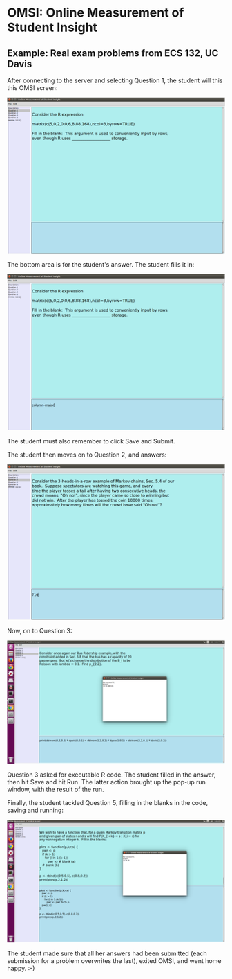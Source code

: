 

# OMSI: Online Measurement of Student Insight 

## Example: Real exam problems from ECS 132, UC Davis

After connecting to the server and selecting Question 1, the student
will this this OMSI screen:

![alt text](ECS132a.png)

The bottom area is for the student's answer.  The student fills it in:

![alt text](ECS132b.png)

The student must also remember to click Save and Submit.

The student then moves on to Question 2, and answers:

![alt text](ECS132c.png)

Now, on to Question 3:

![alt text](ECS132d.png)

Question 3 asked for executable R code.  The student filled in the
answer, then hit Save and hit Run.  The latter action brought up the
pop-up run window, with the result of the run.

Finally, the student tackled Question 5, filling in the blanks in the
code, saving and running:

![alt text](ECS132e.png)

The student made sure that all her answers had been submitted (each
submission for a problem overwrites the last), exited OMSI, and went
home happy. :-)

